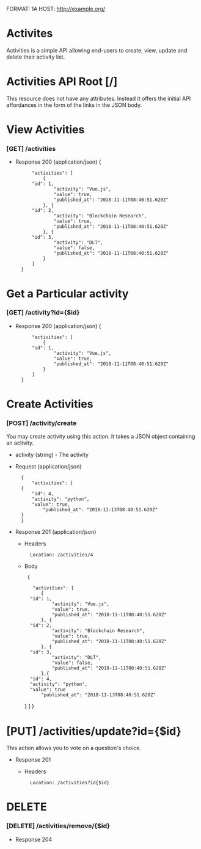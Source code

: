 FORMAT: 1A
HOST: http://example.org/

# Activites

Activities is a simple API allowing end-users to create, view, update and delete their activity list.

# Activities API Root [/]

This resource does not have any attributes. Instead it offers the initial API affordances in the form of the links in the JSON body.

# View Activities

### [GET] /activities

+ Response 200 (application/json)
	{
            
            "activities": [
                {
		    "id": 1,		
                    "activity": "Vue.js",
                    "value": true,
                    "published_at": "2018-11-11T08:40:51.620Z"
                }, {
		    "id": 2,
                    "activity": "Blockchain Research",
                    "value": true,
                    "published_at": "2018-11-11T08:40:51.620Z"
                }, {
		    "id": 3,
                    "activity": "DLT",
                    "value": false,
                    "published_at": "2018-11-11T08:40:51.620Z"
                }
            ]
        }

# Get a Particular activity

### [GET] /activity?id={$id}

+ Response 200 (application/json)
	{
            
            "activities": [
                {
		    "id": 1,		
                    "activity": "Vue.js",
                    "value": true,
                    "published_at": "2018-11-11T08:40:51.620Z"
                }
            ]
        }


# Create Activities
 
### [POST] /activity/create        

You may create activity using this action. It takes a JSON object containing an activity.

+ activity (string) - The activity

+ Request (application/json)

        {
            "activities": [
		{ 
		    "id": 4,
		    "activity": "python",
		    "value": true, 
	            "published_at": "2018-11-13T08:40:51.620Z"
		}
        }

+ Response 201 (application/json)

    + Headers

            Location: /activities/4

    + Body

           {

             "activities": [
                {
		    "id": 1,		
                    "activity": "Vue.js",
                    "value": true,
                    "published_at": "2018-11-11T08:40:51.620Z"
                }, {
		    "id": 2,
                    "activity": "Blockchain Research",
                    "value": true,
                    "published_at": "2018-11-11T08:40:51.620Z"
                }, {
		    "id": 3,
                    "activity": "DLT",
                    "value": false,
                    "published_at": "2018-11-11T08:40:51.620Z"
                },{ 
		    "id": 4,
		    "activity": "python",
		    "value": true 
	            "published_at": "2018-11-13T08:40:51.620Z"
		}
              ]
           }

	
# [PUT] /activities/update?id={$id}

This action allows you to vote on a question's choice.

+ Response 201

    + Headers

            Location: /activities?id{$id}



# DELETE 

### [DELETE] /activities/remove/{$id}

+ Response 204

